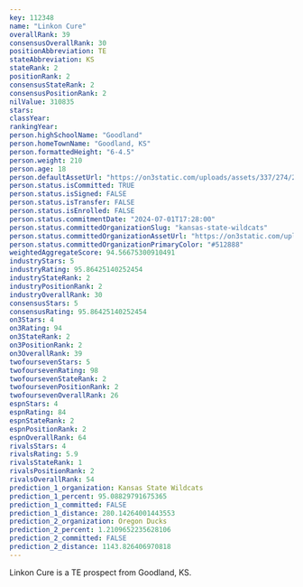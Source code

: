 ```yaml
---
key: 112348
name: "Linkon Cure"
overallRank: 39
consensusOverallRank: 30
positionAbbreviation: TE
stateAbbreviation: KS
stateRank: 2
positionRank: 2
consensusStateRank: 2
consensusPositionRank: 2
nilValue: 310835
stars: 
classYear: 
rankingYear: 
person.highSchoolName: "Goodland"
person.homeTownName: "Goodland, KS"
person.formattedHeight: "6-4.5"
person.weight: 210
person.age: 18
person.defaultAssetUrl: "https://on3static.com/uploads/assets/337/274/274337.jpg"
person.status.isCommitted: TRUE
person.status.isSigned: FALSE
person.status.isTransfer: FALSE
person.status.isEnrolled: FALSE
person.status.commitmentDate: "2024-07-01T17:28:00"
person.status.committedOrganizationSlug: "kansas-state-wildcats"
person.status.committedOrganizationAssetUrl: "https://on3static.com/uploads/assets/811/149/149811.svg"
person.status.committedOrganizationPrimaryColor: "#512888"
weightedAggregateScore: 94.56675300910491
industryStars: 5
industryRating: 95.86425140252454
industryStateRank: 2
industryPositionRank: 2
industryOverallRank: 30
consensusStars: 5
consensusRating: 95.86425140252454
on3Stars: 4
on3Rating: 94
on3StateRank: 2
on3PositionRank: 2
on3OverallRank: 39
twofoursevenStars: 5
twofoursevenRating: 98
twofoursevenStateRank: 2
twofoursevenPositionRank: 2
twofoursevenOverallRank: 26
espnStars: 4
espnRating: 84
espnStateRank: 2
espnPositionRank: 2
espnOverallRank: 64
rivalsStars: 4
rivalsRating: 5.9
rivalsStateRank: 1
rivalsPositionRank: 2
rivalsOverallRank: 54
prediction_1_organization: Kansas State Wildcats
prediction_1_percent: 95.08829791675365
prediction_1_committed: FALSE
prediction_1_distance: 280.14264001443553
prediction_2_organization: Oregon Ducks
prediction_2_percent: 1.2109652235628106
prediction_2_committed: FALSE
prediction_2_distance: 1143.826406970818
---
```

Linkon Cure is a TE prospect from Goodland, KS.